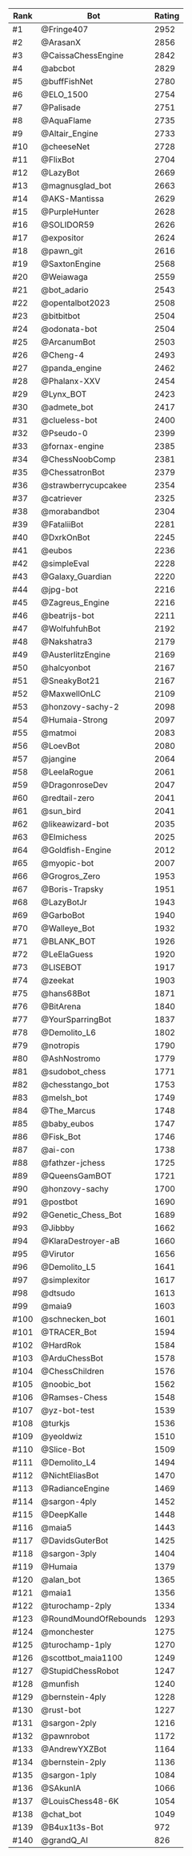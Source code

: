 Rank|Bot|Rating
---|---|---
#1|@Fringe407|2952
#2|@ArasanX|2856
#3|@CaissaChessEngine|2842
#4|@abcbot|2829
#5|@buffFishNet|2780
#6|@ELO_1500|2754
#7|@Palisade|2751
#8|@AquaFlame|2735
#9|@Altair_Engine|2733
#10|@cheeseNet|2728
#11|@FlixBot|2704
#12|@LazyBot|2669
#13|@magnusglad_bot|2663
#14|@AKS-Mantissa|2629
#15|@PurpleHunter|2628
#16|@SOLIDOR59|2626
#17|@expositor|2624
#18|@pawn_git|2616
#19|@SaxtonEngine|2568
#20|@Weiawaga|2559
#21|@bot_adario|2543
#22|@opentalbot2023|2508
#23|@bitbitbot|2504
#24|@odonata-bot|2504
#25|@ArcanumBot|2503
#26|@Cheng-4|2493
#27|@panda_engine|2462
#28|@Phalanx-XXV|2454
#29|@Lynx_BOT|2423
#30|@admete_bot|2417
#31|@clueless-bot|2400
#32|@Pseudo-0|2399
#33|@fornax-engine|2385
#34|@ChessNoobComp|2381
#35|@ChessatronBot|2379
#36|@strawberrycupcakee|2354
#37|@catriever|2325
#38|@morabandbot|2304
#39|@FataliiBot|2281
#40|@DxrkOnBot|2245
#41|@eubos|2236
#42|@simpleEval|2228
#43|@Galaxy_Guardian|2220
#44|@jpg-bot|2216
#45|@Zagreus_Engine|2216
#46|@beatrijs-bot|2211
#47|@WolfuhfuhBot|2192
#48|@Nakshatra3|2179
#49|@AusterlitzEngine|2169
#50|@halcyonbot|2167
#51|@SneakyBot21|2167
#52|@MaxwellOnLC|2109
#53|@honzovy-sachy-2|2098
#54|@Humaia-Strong|2097
#55|@matmoi|2083
#56|@LoevBot|2080
#57|@jangine|2064
#58|@LeelaRogue|2061
#59|@DragonroseDev|2047
#60|@redtail-zero|2041
#61|@sun_bird|2041
#62|@likeawizard-bot|2035
#63|@Elmichess|2025
#64|@Goldfish-Engine|2012
#65|@myopic-bot|2007
#66|@Grogros_Zero|1953
#67|@Boris-Trapsky|1951
#68|@LazyBotJr|1943
#69|@GarboBot|1940
#70|@Walleye_Bot|1932
#71|@BLANK_BOT|1926
#72|@LeElaGuess|1920
#73|@LISEBOT|1917
#74|@zeekat|1903
#75|@hans68Bot|1871
#76|@BitArena|1840
#77|@YourSparringBot|1837
#78|@Demolito_L6|1802
#79|@notropis|1790
#80|@AshNostromo|1779
#81|@sudobot_chess|1771
#82|@chesstango_bot|1753
#83|@melsh_bot|1749
#84|@The_Marcus|1748
#85|@baby_eubos|1747
#86|@Fisk_Bot|1746
#87|@ai-con|1738
#88|@fathzer-jchess|1725
#89|@QueensGamBOT|1721
#90|@honzovy-sachy|1700
#91|@postbot|1690
#92|@Genetic_Chess_Bot|1689
#93|@Jibbby|1662
#94|@KlaraDestroyer-aB|1660
#95|@Virutor|1656
#96|@Demolito_L5|1641
#97|@simplexitor|1617
#98|@dtsudo|1613
#99|@maia9|1603
#100|@schnecken_bot|1601
#101|@TRACER_Bot|1594
#102|@HardRok|1584
#103|@ArduChessBot|1578
#104|@ChessChildren|1576
#105|@noobic_bot|1562
#106|@Ramses-Chess|1548
#107|@yz-bot-test|1539
#108|@turkjs|1536
#109|@yeoldwiz|1510
#110|@Slice-Bot|1509
#111|@Demolito_L4|1494
#112|@NichtEliasBot|1470
#113|@RadianceEngine|1469
#114|@sargon-4ply|1452
#115|@DeepKalle|1448
#116|@maia5|1443
#117|@DavidsGuterBot|1425
#118|@sargon-3ply|1404
#119|@Humaia|1379
#120|@alan_bot|1365
#121|@maia1|1356
#122|@turochamp-2ply|1334
#123|@RoundMoundOfRebounds|1293
#124|@monchester|1275
#125|@turochamp-1ply|1270
#126|@scottbot_maia1100|1249
#127|@StupidChessRobot|1247
#128|@munfish|1240
#129|@bernstein-4ply|1228
#130|@rust-bot|1227
#131|@sargon-2ply|1216
#132|@pawnrobot|1172
#133|@AndrewYXZBot|1164
#134|@bernstein-2ply|1136
#135|@sargon-1ply|1084
#136|@SAkunIA|1066
#137|@LouisChess48-6K|1054
#138|@chat_bot|1049
#139|@B4ux1t3s-Bot|972
#140|@grandQ_AI|826
